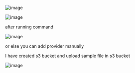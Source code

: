 ![image](https://github.com/prathapaparna/Kubernetes-techcloudifyme/assets/99127429/4b8ed84c-b1c7-4553-9571-ab28c52b2a44)

![image](https://github.com/prathapaparna/Kubernetes-techcloudifyme/assets/99127429/40d99e5b-576c-4e12-8313-968aa390b8e0)

after running command

![image](https://github.com/prathapaparna/Kubernetes-techcloudifyme/assets/99127429/fdbd8d26-b3f7-4622-b1ac-cca395021257)

or else you can add provider manually

I have created s3 bucket and upload sample file in s3 bucket

![image](https://github.com/prathapaparna/Kubernetes-techcloudifyme/assets/99127429/4e6f5c64-7874-41c1-9693-39eb5948d5b5)

